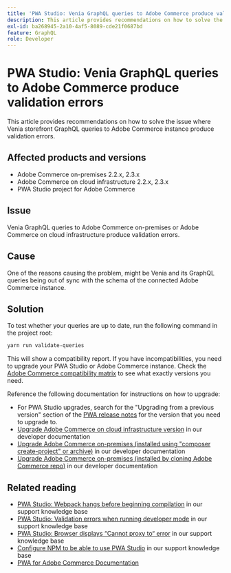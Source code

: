 ```yaml
---
title: 'PWA Studio: Venia GraphQL queries to Adobe Commerce produce validation errors'
description: This article provides recommendations on how to solve the issue where Venia storefront GraphQL queries to Adobe Commerce instance produce validation errors.
exl-id: ba268945-2a10-4af5-8089-cde21f0687bd
feature: GraphQL
role: Developer
---
```

# PWA Studio: Venia GraphQL queries to Adobe Commerce produce validation errors

This article provides recommendations on how to solve the issue where Venia storefront GraphQL queries to Adobe Commerce instance produce validation errors.

## Affected products and versions

* Adobe Commerce on-premises 2.2.x, 2.3.x
* Adobe Commerce on cloud infrastructure 2.2.x, 2.3.x
* PWA Studio project for Adobe Commerce

## Issue

Venia GraphQL queries to Adobe Commerce on-premises or Adobe Commerce on cloud infrastructure produce validation errors.

## Cause

One of the reasons causing the problem, might be Venia and its GraphQL queries being out of sync with the schema of the connected Adobe Commerce instance.

## Solution

To test whether your queries are up to date, run the following command in the project root:

```bash
yarn run validate-queries
```

This will show a compatibility report. If you have incompatibilities, you need to upgrade your PWA Studio or Adobe Commerce instance. Check the [Adobe Commerce compatibility matrix](https://developer.adobe.com/commerce/pwa-studio/integrations/adobe-commerce/version-compatibility/) to see what exactly versions you need.

Reference the following documentation for instructions on how to upgrade:

* For PWA Studio upgrades, search for the "Upgrading from a previous version" section of the [PWA release notes](https://github.com/magento/pwa-studio/releases/) for the version that you need to upgrade to.
* [Upgrade Adobe Commerce on cloud infrastructure version](https://experienceleague.adobe.com/en/docs/commerce-cloud-service/user-guide/develop/upgrade/commerce-version) in our developer documentation
* [Upgrade Adobe Commerce on-premises (installed using "composer create-project" or archive)](https://experienceleague.adobe.com/en/docs/commerce-operations/upgrade-guide/implementation/perform-upgrade) in our developer documentation
* [Upgrade Adobe Commerce on-premises (installed by cloning Adobe Commerce repo)](https://experienceleague.adobe.com/en/docs/commerce-operations/upgrade-guide/developer/git-installs) in our developer documentation

## Related reading

* [PWA Studio: Webpack hangs before beginning compilation](/help/troubleshooting/miscellaneous/pwa-studio-webpack-hangs-before-beginning-compilation.md) in our support knowledge base
* [PWA Studio: Validation errors when running developer mode](/help/troubleshooting/miscellaneous/pwa-studio-validation-errors-when-running-developer-mode.md) in our support knowledge base
* [PWA Studio: Browser displays “Cannot proxy to“ error](/help/troubleshooting/miscellaneous/pwa-studio-browser-displays-cannot-proxy-to-error.md) in our support knowledge base
* [Configure NPM to be able to use PWA Studio](/help/how-to/general/configure-npm-to-be-able-to-use-pwa-studio.md) in our support knowledge base
* [PWA for Adobe Commerce Documentation](https://magento.github.io/pwa-studio/)
